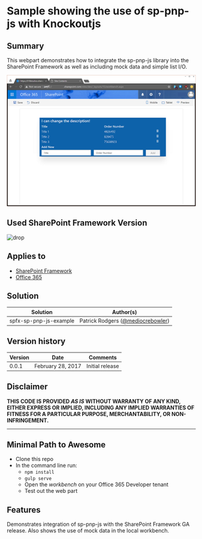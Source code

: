 # Sample showing the use of sp-pnp-js with Knockoutjs

## Summary

This webpart demonstrates how to integrate the sp-pnp-js library into the SharePoint Framework as well as including mock data and simple list I/O.

![Sample of the search web part](./assets/screenshot.png)

## Used SharePoint Framework Version
![drop](https://img.shields.io/badge/drop-GA-green.svg)

## Applies to

* [SharePoint Framework](http://dev.office.com/sharepoint/docs/spfx/sharepoint-framework-overview)
* [Office 365](http://dev.office.com/sharepoint)

## Solution

Solution|Author(s)
--------|---------
spfx-sp-pnp-js-example|Patrick Rodgers ([@mediocrebowler](https://twitter.com/mediocrebowler))

## Version history

Version|Date|Comments
-------|----|--------
0.0.1|February 28, 2017|Initial release

## Disclaimer
**THIS CODE IS PROVIDED *AS IS* WITHOUT WARRANTY OF ANY KIND, EITHER EXPRESS OR IMPLIED, INCLUDING ANY IMPLIED WARRANTIES OF FITNESS FOR A PARTICULAR PURPOSE, MERCHANTABILITY, OR NON-INFRINGEMENT.**

---

## Minimal Path to Awesome

- Clone this repo
- In the command line run:
  - `npm install`
  - `gulp serve`
  - Open the *workbench* on your Office 365 Developer tenant
  - Test out the web part

## Features

Demonstrates integration of sp-pnp-js with the SharePoint Framework GA release. Also shows the use of mock data in the local workbench.
